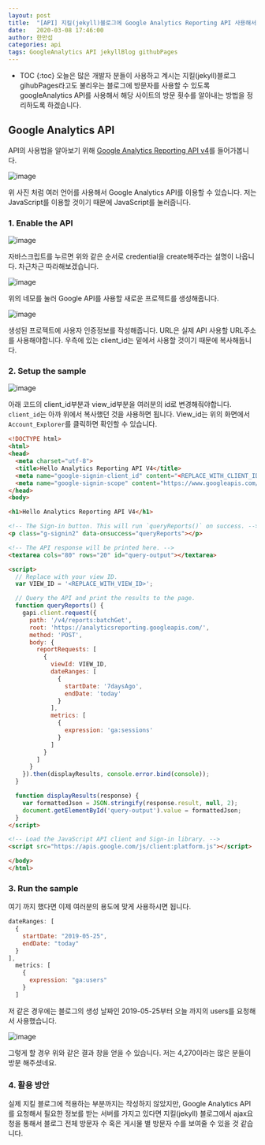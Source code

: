 ```yaml
---
layout: post
title:  "[API] 지킬(jekyll)블로그에 Google Analytics Reporting API 사용해서 방문자 기능 추가하기"
date:   2020-03-08 17:46:00
author: 한만섭
categories: api
tags: GoogleAnalytics API jekyllBlog githubPages
---
```


* TOC
{:toc}
오늘은 많은 개발자 분들이 사용하고 계시는 지킬(jekyll)블로그 gihubPages라고도 불리우는 블로그에 방문자를 사용할 수 있도록 googleAnalytics API를 사용해서 해당 사이트의 방문 횟수를 알아내는 방법을 정리하도록 하겠습니다. 

## Google Analytics API

  API의 사용법을 알아보기 위해 [Google Analytics Reporting API v4](https://developers.google.com/analytics/devguides/reporting/core/v4)를 들어가봅니다. 

![image](https://user-images.githubusercontent.com/46010705/76166508-6bd5ee80-61a2-11ea-8a47-b2e45552b5cc.png)

위 사진 처럼 여러 언어를 사용해서 Google Analytics API를 이용할 수 있습니다. 저는 JavaScript를 이용할 것이기 때문에 JavaScript를 눌러줍니다. 

### 1. Enable the API

<script async src="https://pagead2.googlesyndication.com/pagead/js/adsbygoogle.js"></script>
<!-- n잡 블로그 사각형 -->
<ins class="adsbygoogle"
     style="display:block"
     data-ad-client="ca-pub-4877378276818686"
     data-ad-slot="2552901794"
     data-ad-format="auto"
     data-full-width-responsive="true"></ins>
<script>
     (adsbygoogle = window.adsbygoogle || []).push({});
</script>

![image](https://user-images.githubusercontent.com/46010705/76166541-a5a6f500-61a2-11ea-8954-9653d3e694e0.png)

자바스크립트를 누르면 위와 같은 순서로 credential을 create해주라는 설명이 나옵니다. 차근차근 따라해보겠습니다. 

![image](https://user-images.githubusercontent.com/46010705/76166615-2534c400-61a3-11ea-918d-dffe6ea2e234.png)

위의 네모를 눌러 Google API를 사용할 새로운 프로젝트를 생성해줍니다. 

![image](https://user-images.githubusercontent.com/46010705/76166640-61682480-61a3-11ea-82a3-aa36fb5701c1.png)

생성된 프로젝트에 사용자 인증정보를 작성해줍니다. URL은 실제 API 사용할 URL주소를 사용해야합니다. 우측에 있는 client_id는 밑에서 사용할 것이기 때문에 복사해둡니다. 

### 2. Setup the sample 

<script async src="https://pagead2.googlesyndication.com/pagead/js/adsbygoogle.js"></script>
<!-- n잡 블로그 사각형 -->
<ins class="adsbygoogle"
     style="display:block"
     data-ad-client="ca-pub-4877378276818686"
     data-ad-slot="2552901794"
     data-ad-format="auto"
     data-full-width-responsive="true"></ins>
<script>
     (adsbygoogle = window.adsbygoogle || []).push({});
</script>

![image](https://user-images.githubusercontent.com/46010705/76166665-9e341b80-61a3-11ea-83b1-1443128bd7af.png)

아래 코드의 client_id부분과 view_id부분을 여러분의 id로 변경해줘야합니다. `client_id`는 아까 위에서 복사했던 것을 사용하면 됩니다. View_id는 위의 화면에서 `Account_Explorer`를 클릭하면 확인할 수 있습니다. 

```html
<!DOCTYPE html>
<html>
<head>
  <meta charset="utf-8">
  <title>Hello Analytics Reporting API V4</title>
  <meta name="google-signin-client_id" content="<REPLACE_WITH_CLIENT_ID>">
  <meta name="google-signin-scope" content="https://www.googleapis.com/auth/analytics.readonly">
</head>
<body>

<h1>Hello Analytics Reporting API V4</h1>

<!-- The Sign-in button. This will run `queryReports()` on success. -->
<p class="g-signin2" data-onsuccess="queryReports"></p>

<!-- The API response will be printed here. -->
<textarea cols="80" rows="20" id="query-output"></textarea>

<script>
  // Replace with your view ID.
  var VIEW_ID = '<REPLACE_WITH_VIEW_ID>';

  // Query the API and print the results to the page.
  function queryReports() {
    gapi.client.request({
      path: '/v4/reports:batchGet',
      root: 'https://analyticsreporting.googleapis.com/',
      method: 'POST',
      body: {
        reportRequests: [
          {
            viewId: VIEW_ID,
            dateRanges: [
              {
                startDate: '7daysAgo',
                endDate: 'today'
              }
            ],
            metrics: [
              {
                expression: 'ga:sessions'
              }
            ]
          }
        ]
      }
    }).then(displayResults, console.error.bind(console));
  }

  function displayResults(response) {
    var formattedJson = JSON.stringify(response.result, null, 2);
    document.getElementById('query-output').value = formattedJson;
  }
</script>

<!-- Load the JavaScript API client and Sign-in library. -->
<script src="https://apis.google.com/js/client:platform.js"></script>

</body>
</html>

```

### 3. Run the sample

<script async src="https://pagead2.googlesyndication.com/pagead/js/adsbygoogle.js"></script>
<!-- n잡 블로그 사각형 -->
<ins class="adsbygoogle"
     style="display:block"
     data-ad-client="ca-pub-4877378276818686"
     data-ad-slot="2552901794"
     data-ad-format="auto"
     data-full-width-responsive="true"></ins>
<script>
     (adsbygoogle = window.adsbygoogle || []).push({});
</script>

여기 까지 했다면 이제 여러분의 용도에 맞게 사용하시면 됩니다. 

```js
dateRanges: [
  {
    startDate: "2019-05-25",
    endDate: "today"
  }
],
  metrics: [
    {
      expression: "ga:users"
    }
  ]
```

저 같은 경우에는 블로그의 생성 날짜인 2019-05-25부터 오늘 까지의 users를 요청해서 사용했습니다. 

![image](https://user-images.githubusercontent.com/46010705/76166775-72656580-61a4-11ea-80aa-10748ed4b059.png)

그렇게 할 경우 위와 같은 결과 창을 얻을 수 있습니다. 저는 4,270이라는 많은 분들이 방문 해주셨네요. 



### 4. 활용 방안 

실제 지킬 블로그에 적용하는 부분까지는 작성하지 않았지만, Google Analytics API를 요청해서 필요한 정보를 받는 서버를 가지고 있다면 지킬(jekyll) 블로그에서 ajax요청을 통해서 블로그 전체 방문자 수 혹은 게시물 별 방문자 수를 보여줄 수 있을 것 같습니다. 

